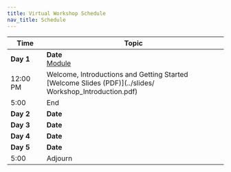 ```yaml
---
title: Virtual Workshop Schedule
nav_title: Schedule
---
```


<!--See an example from a past virtual workshop here: https://github.com/AlexsLemonade/2020-may-training/wiki/Schedule --> 

| Time        | Topic                                          |
|-------------|------------------------------------------------|
| **Day 1**   | **Date** <br> [Module]()                      |
| 12:00 PM    | Welcome, Introductions and Getting Started     <br>[Welcome Slides (PDF)](../slides/ Workshop_Introduction.pdf)|
| 5:00        | End             |
| **Day 2**   | **Date**  | 
| **Day 3**   | **Date**  |               
| **Day 4**   | **Date**  | 
| **Day 5**   | **Date**  |     
| 5:00        | Adjourn   |
